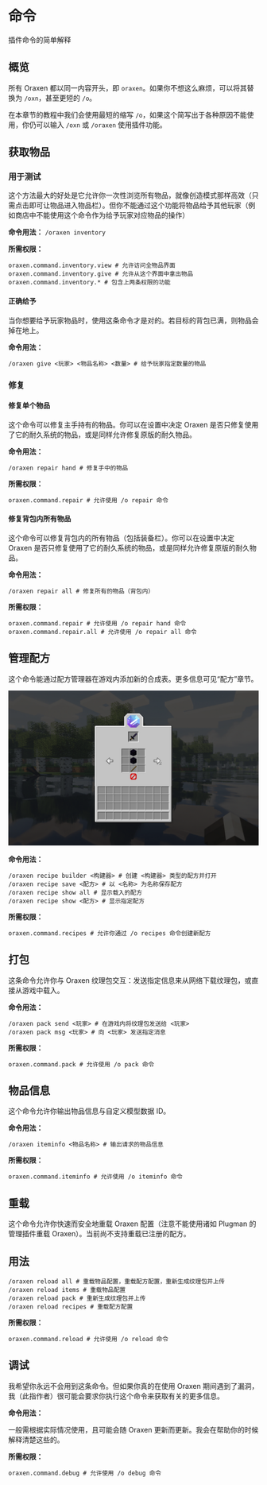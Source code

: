 # 命令
插件命令的简单解释

## 概览

所有 Oraxen 都以同一内容开头，即 `oraxen`。如果你不想这么麻烦，可以将其替换为 `/oxn`，甚至更短的 `/o`。

在本章节的教程中我们会使用最短的缩写 `/o`，如果这个简写出于各种原因不能使用，你仍可以输入 `/oxn` 或 `/oraxen` 使用插件功能。

## 获取物品

### 用于测试

这个方法最大的好处是它允许你一次性浏览所有物品，就像创造模式那样高效（只需点击即可让物品进入物品栏）。但你不能通过这个功能将物品给予其他玩家（例如商店中不能使用这个命令作为给予玩家对应物品的操作）

**命令用法：** `/oraxen inventory`

**所需权限：**

```
oraxen.command.inventory.view # 允许访问全物品界面
oraxen.command.inventory.give # 允许从这个界面中拿出物品
oraxen.command.inventory.* # 包含上两条权限的功能
```

#### 正确给予

当你想要给予玩家物品时，使用这条命令才是对的。若目标的背包已满，则物品会掉在地上。

**命令用法：**

```
/oraxen give <玩家> <物品名称> <数量> # 给予玩家指定数量的物品
```

### 修复

#### 修复单个物品

这个命令可以修复主手持有的物品。你可以在设置中决定 Oraxen 是否只修复使用了它的耐久系统的物品，或是同样允许修复原版的耐久物品。

**命令用法：**

```
/oraxen repair hand # 修复手中的物品
```

**所需权限：**

```
oraxen.command.repair # 允许使用 /o repair 命令
```

#### 修复背包内所有物品

这个命令可以修复背包内的所有物品（包括装备栏）。你可以在设置中决定 Oraxen 是否只修复使用了它的耐久系统的物品，或是同样允许修复原版的耐久物品。

**命令用法：**

```
/oraxen repair all # 修复所有的物品（背包内）
```

**所需权限：**

```
oraxen.command.repair # 允许使用 /o repair hand 命令
oraxen.command.repair.all # 允许使用 /o repair all 命令
```

## 管理配方

这个命令能通过配方管理器在游戏内添加新的合成表。更多信息可见“配方”章节。

![](images/image.png '通过命令 /o recipe show all 显示的配方')


**命令用法：**

```
/oraxen recipe builder <构建器> # 创建 <构建器> 类型的配方并打开
/oraxen recipe save <配方> # 以 <名称> 为名称保存配方
/oraxen recipe show all # 显示载入的配方
/oraxen recipe show <配方> # 显示指定配方
```

**所需权限：**

```
oraxen.command.recipes # 允许你通过 /o recipes 命令创建新配方
```

## 打包

这条命令允许你与 Oraxen 纹理包交互：发送指定信息来从网络下载纹理包，或直接从游戏中载入。

**命令用法：**

```
/oraxen pack send <玩家> # 在游戏内将纹理包发送给 <玩家>
/oraxen pack msg <玩家> # 向 <玩家> 发送指定消息
```

**所需权限：**

```
oraxen.command.pack # 允许使用 /o pack 命令
```

## 物品信息

这个命令允许你输出物品信息与自定义模型数据 ID。

**命令用法：**

```
/oraxen iteminfo <物品名称> # 输出请求的物品信息
```

**所需权限：**

```
oraxen.command.iteminfo # 允许使用 /o iteminfo 命令
```

## 重载

这个命令允许你快速而安全地重载 Oraxen 配置（注意不能使用诸如 Plugman 的管理插件重载 Oraxen）。当前尚不支持重载已注册的配方。

## 用法

```
/oraxen reload all # 重载物品配置，重载配方配置，重新生成纹理包并上传
/oraxen reload items # 重载物品配置
/oraxen reload pack # 重新生成纹理包并上传
/oraxen reload recipes # 重载配方配置
```

**所需权限：**

```
oraxen.command.reload # 允许使用 /o reload 命令
```

## 调试

我希望你永远不会用到这条命令。但如果你真的在使用 Oraxen 期间遇到了漏洞，我（此指作者）很可能会要求你执行这个命令来获取有关的更多信息。

**命令用法：**

一般需根据实际情况使用，且可能会随 Oraxen 更新而更新。我会在帮助你的时候解释清楚这些的。

**所需权限：**

```
oraxen.command.debug # 允许使用 /o debug 命令
```